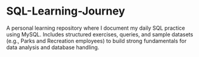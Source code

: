 # SQL-Learning-Journey
A personal learning repository where I document my daily SQL practice using MySQL. Includes structured exercises, queries, and sample datasets (e.g., Parks and Recreation employees) to build strong fundamentals for data analysis and database handling.
